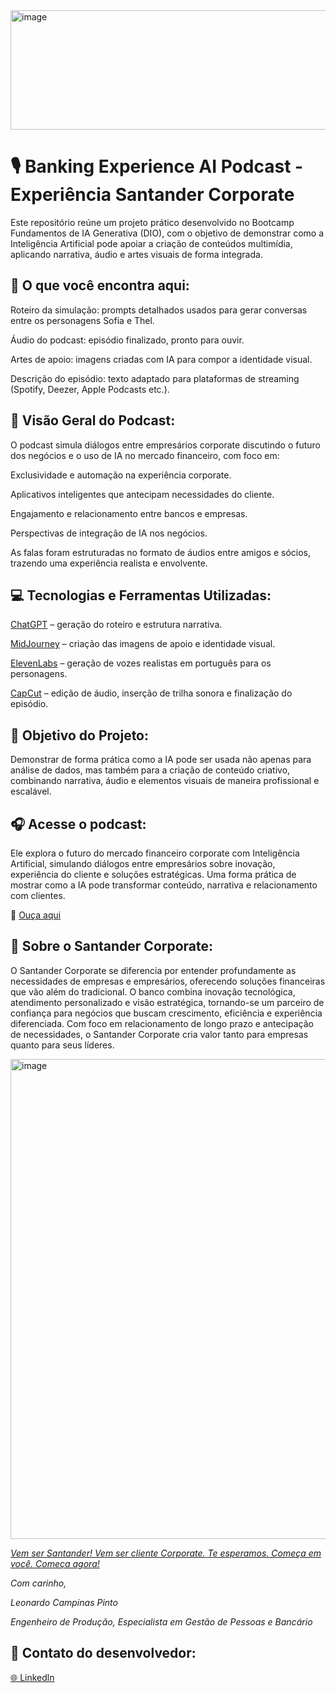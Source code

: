 <img width="1128" height="191" alt="image" src="https://github.com/user-attachments/assets/8713ce26-6ca5-48df-97d5-7db6d2deee72" />



# **🎙️ Banking Experience AI Podcast - Experiência Santander Corporate**

Este repositório reúne um projeto prático desenvolvido no Bootcamp Fundamentos de IA Generativa (DIO), com o objetivo de demonstrar como a Inteligência Artificial pode apoiar a criação de conteúdos multimídia, aplicando narrativa, áudio e artes visuais de forma integrada.


## 📌 O que você encontra aqui:

Roteiro da simulação: prompts detalhados usados para gerar conversas entre os personagens Sofia e Thel.

Áudio do podcast: episódio finalizado, pronto para ouvir.

Artes de apoio: imagens criadas com IA para compor a identidade visual.

Descrição do episódio: texto adaptado para plataformas de streaming (Spotify, Deezer, Apple Podcasts etc.).


## 🧠 Visão Geral do Podcast:

O podcast simula diálogos entre empresários corporate discutindo o futuro dos negócios e o uso de IA no mercado financeiro, com foco em:

Exclusividade e automação na experiência corporate.

Aplicativos inteligentes que antecipam necessidades do cliente.

Engajamento e relacionamento entre bancos e empresas.

Perspectivas de integração de IA nos negócios.

As falas foram estruturadas no formato de áudios entre amigos e sócios, trazendo uma experiência realista e envolvente.


## 💻 Tecnologias e Ferramentas Utilizadas:

[ChatGPT](https://chatgpt.com/) – geração do roteiro e estrutura narrativa.

[MidJourney](https://www.google.com/aclk?sa=L&pf=1&ai=DChsSEwisq-ndy6SQAxWFQEgAHR-mBVsYACICCAEQABoCY2U&co=1&ase=2&gclid=Cj0KCQjw6bfHBhDNARIsAIGsqLgOKS9qV-x9snVclJFNsp9CXA6zbfzFADd5-_mcA4OlvsRJ6D6Kl18aAoDWEALw_wcB&cid=CAASuwHkaBjorkISBXWiSB2swzrKd3Eqm2FpAC5MdVGOjmyy1i7KDuZO6BqcoYPrf_OScgXdNVxcJixb-TwFkoZy7dZPVyY9LX0ZdOkai3_wJM3q5_nfXLLPxgw4N_rbGJwHBrx0ven2JDAKgeu80VqZwCiRXcptNOkt4vlArHC78Zl5KnfPoqIgeIPp93ZxCcixkZwYHsW9OsUUjmwZsR9eVcfLwOOYkDezEAO_7SlI-DmmlzX_fPd5TlSZicVM&cce=2&category=acrcp_v1_32&sig=AOD64_0ZfFnr4Us2h7Zs0zxmQ0KZkS3Kdg&q&nis=4&adurl=https://chat-assistant.ai/web/prod/onboarding-005/capabilities?utm_source%3Dgoogle%26utm_medium%3Dcpc%26utm_campaign%3DAI_Assistant_Web_Search_BR_NTN_Image%26utm_content%3D777978753291%26utm_term%3Dmidjourney%26campaign_id%3D23068346124%26adset_id%3D181509610690%26ad_id%3D777978753291%26gad_source%3D1%26gad_campaignid%3D23068346124%26gbraid%3D0AAAABAl1fj8cOEG_BFSdN1Mrzu6FI758i%26gclid%3DCj0KCQjw6bfHBhDNARIsAIGsqLgOKS9qV-x9snVclJFNsp9CXA6zbfzFADd5-_mcA4OlvsRJ6D6Kl18aAoDWEALw_wcB&ved=2ahUKEwjOheTdy6SQAxWlrpUCHeI-Aw8Q0Qx6BAgLEAE) – criação das imagens de apoio e identidade visual.

[ElevenLabs](https://elevenlabs.io/?gad_source=1&gad_campaignid=23092110430&gbraid=0AAAAAqiHkX3o3qUn2bMqxDIPu1DAs4lHt&gclid=EAIaIQobChMI-cmc5s6kkAMVzGFIAB1GEgZkEAAYAiAAEgLjGPD_BwE) – geração de vozes realistas em português para os personagens.

[CapCut](https://www.capcut.com/tools/desktop-video-editor?utm_medium=sem&utm_source=googleadwords_int&pid=359289&af_c_id=22796902711&adset_id=181783636505&ad_id=763715934156&placement=&keyword_name=capcut&targetid=kwd-1406970026529&matchtype=e&gad_source=1&gad_campaignid=22796902711&gbraid=0AAAAACROvhkNWWAd9-2TsS6w6AOXKxDxf&gclid=EAIaIQobChMIlcbxks-kkAMV6GdIAB3WWQOHEAAYASAAEgKNzPD_BwE) – edição de áudio, inserção de trilha sonora e finalização do episódio.


## 🚀 Objetivo do Projeto:

Demonstrar de forma prática como a IA pode ser usada não apenas para análise de dados, mas também para a criação de conteúdo criativo, combinando narrativa, áudio e elementos visuais de maneira profissional e escalável.


## 🎧 Acesse o podcast:
Ele explora o futuro do mercado financeiro corporate com Inteligência Artificial, simulando diálogos entre empresários sobre inovação, experiência do cliente e soluções estratégicas. Uma forma prática de mostrar como a IA pode transformar conteúdo, narrativa e relacionamento com clientes.

🔗 [Ouça aqui](https://wonderful-addition-a80.notion.site/Banking-Experience-AI-Podcast-27e4581312d780118e91f1ead4f8c74b)

## 🏢 Sobre o Santander Corporate:
O Santander Corporate se diferencia por entender profundamente as necessidades de empresas e empresários, oferecendo soluções financeiras que vão além do tradicional.
O banco combina inovação tecnológica, atendimento personalizado e visão estratégica, tornando-se um parceiro de confiança para negócios que buscam crescimento, eficiência e experiência diferenciada.
Com foco em relacionamento de longo prazo e antecipação de necessidades, o Santander Corporate cria valor tanto para empresas quanto para seus líderes.

<img width="1536" height="768" alt="image" src="https://github.com/user-attachments/assets/8c795c95-c621-420f-9556-3aab04b7d267" />

[*Vem ser Santander! Vem ser cliente Corporate.*
*Te esperamos. Começa em você. Começa agora!*](https://www.santander.com.br/santander-corporate)



*Com carinho,* 

*Leonardo Campinas Pinto*

*Engenheiro de Produção, Especialista em Gestão de Pessoas e Bancário*

## **🤝 Contato do desenvolvedor:** 

[🌐 Linkedln](https://www.linkedin.com/in/leonardo-campinas/)

